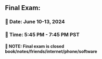 ## Final Exam:

### &#x1F34E; Date: June 10-13, 2024

### &#x1F34E; Time: 5:45 PM - 7:45 PM PST

#### &#x1F34E; NOTE: Final exam is closed book/notes/friends/internet/phone/software

